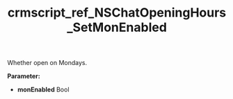 ﻿---
title: crmscript_ref_NSChatOpeningHours_SetMonEnabled
description: NSChatOpeningHours.SetMonEnabled(Bool monEnabled)
intellisense: NSChatOpeningHours.SetMonEnabled
keywords: NSChatOpeningHours, GetMonEnabled
so.topic: reference
---

Whether open on Mondays.

**Parameter:** 
 - **monEnabled** Bool

